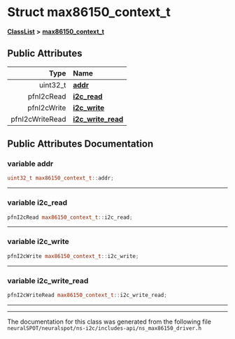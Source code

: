 

# Struct max86150\_context\_t



[**ClassList**](annotated.md) **>** [**max86150\_context\_t**](structmax86150__context__t.md)


























## Public Attributes

| Type | Name |
| ---: | :--- |
|  uint32\_t | [**addr**](#variable-addr)  <br> |
|  pfnI2cRead | [**i2c\_read**](#variable-i2c_read)  <br> |
|  pfnI2cWrite | [**i2c\_write**](#variable-i2c_write)  <br> |
|  pfnI2cWriteRead | [**i2c\_write\_read**](#variable-i2c_write_read)  <br> |












































## Public Attributes Documentation




### variable addr 

```C++
uint32_t max86150_context_t::addr;
```




<hr>



### variable i2c\_read 

```C++
pfnI2cRead max86150_context_t::i2c_read;
```




<hr>



### variable i2c\_write 

```C++
pfnI2cWrite max86150_context_t::i2c_write;
```




<hr>



### variable i2c\_write\_read 

```C++
pfnI2cWriteRead max86150_context_t::i2c_write_read;
```




<hr>

------------------------------
The documentation for this class was generated from the following file `neuralSPOT/neuralspot/ns-i2c/includes-api/ns_max86150_driver.h`

